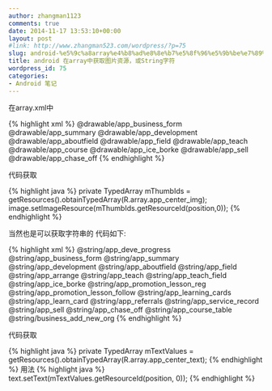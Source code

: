 ```yaml
---
author: zhangman1123
comments: true
date: 2014-11-17 13:53:10+00:00
layout: post
#link: http://www.zhangman523.com/wordpress/?p=75
slug: android-%e5%9c%a8array%e4%b8%ad%e8%8e%b7%e5%8f%96%e5%9b%be%e7%89%87%e8%b5%84%e6%ba%90
title: android 在array中获取图片资源，或String字符
wordpress_id: 75
categories:
- Android 笔记
---
```


在array.xml中

{% highlight xml %}
<string-array name="app_center_img">
    <item>@drawable/app_business_form</item>
    <item>@drawable/app_summary</item>
    <item>@drawable/app_development</item>
    <item>@drawable/app_aboutfield</item>
    <item>@drawable/app_field</item>
    <item>@drawable/app_teach</item>
    <item>@drawable/app_course</item>
    <item>@drawable/app_ice_borke</item>
    <item>@drawable/app_sell</item>
    <item>@drawable/app_chase_off</item>
</string-array>
{% endhighlight %}

代码获取

{% highlight java %}
private TypedArray mThumbIds = getResources().obtainTypedArray(R.array.app_center_img);
image.setImageResource(mThumbIds.getResourceId(position,0));
{% endhighlight %}

当然也是可以获取字符串的
代码如下:

{% highlight xml %}
<string-array name="app_center_text">
    <item>@string/app_deve_progress</item>
    <item>@string/app_business_form</item>
    <item>@string/app_summary</item>
    <item>@string/app_development</item>
    <item>@string/app_aboutfield</item>
    <item>@string/app_field</item>
    <item>@string/app_arrange</item>
    <item>@string/app_teach</item>
    <item>@string/app_teach_field</item>
    <item>@string/app_ice_borke</item>
    <item>@string/app_promotion_lesson_reg</item>
    <item>@string/app_promotion_lesson_follow</item>
    <item>@string/app_learning_cards</item>
    <item>@string/app_learn_card</item>
    <item>@string/app_referrals</item>
    <item>@string/app_service_record</item>
    <item>@string/app_sell</item>
    <item>@string/app_chase_off</item>
    <item>@string/app_course_table</item>
    <item>@string/business_add_new_org</item>
</string-array>
{% endhighlight %}

代码获取

{% highlight java %}
private TypedArray mTextValues = getResources().obtainTypedArray(R.array.app_center_text);
{% endhighlight %}
用法
{% highlight java %}
text.setText(mTextValues.getResourceId(position, 0));
{% endhighlight %}
